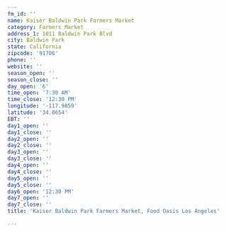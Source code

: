 ```yaml
---
fm_id: ''
name: Kaiser Baldwin Park Farmers Market
category: Farmers Market
address_1: 1011 Baldwin Park Blvd
city: Baldwin Park
state: California
zipcode: '91706'
phone: ''
website: ''
season_open: ''
season_close: ''
day_open: '6'
time_open: '7:30 AM'
time_close: '12:30 PM'
longitude: '-117.9859'
latitude: '34.0654'
EBT: ''
day1_open: ''
day1_close: ''
day2_open: ''
day2_close: ''
day3_open: ''
day3_close: ''
day4_open: ''
day4_close: ''
day5_open: ''
day5_close: ''
day6_open: '12:30 PM'
day7_open: ''
day7_close: ''
title: 'Kaiser Baldwin Park Farmers Market, Food Oasis Los Angeles'

---
```

